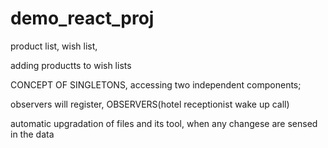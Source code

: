 # demo_react_proj

product list, wish list, 

adding productts to wish lists

CONCEPT OF SINGLETONS, accessing two independent components;


observers will register, OBSERVERS(hotel receptionist wake up call)

automatic upgradation of files and its tool, when any changese are sensed in the data
